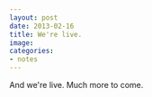 ```yaml
---
layout: post 
date: 2013-02-16
title: We're live.
image: 
categories:
- notes
---
```


And we're live. Much more to come. 